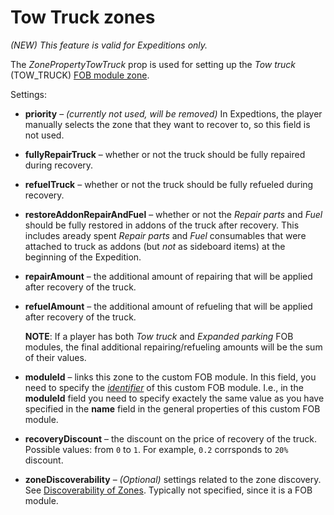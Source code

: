 # Tow Truck zones

*(NEW) This feature is valid for Expeditions only.*

The *ZonePropertyTowTruck* prop is used for setting up the *Tow truck* (TOW_TRUCK) [FOB module zone](./zones_of_fob_modules_overview.md). 

Settings:

-   **priority** – *(currently not used, will be removed)* In Expedtions, the player manually selects the zone that they want to recover to, so this field is not used.

-   **fullyRepairTruck** – whether or not the truck should be fully repaired during recovery.

-   **refuelTruck** – whether or not the truck should be fully refueled during recovery.

-   **restoreAddonRepairAndFuel** – whether or not the *Repair parts* and *Fuel* should be fully restored in addons of the truck after recovery. This includes aready spent *Repair parts* and *Fuel* consumables that were attached to truck as addons (but *not* as sideboard items) at the beginning of the Expedition.

-   **repairAmount** – the additional amount of repairing that will be applied after recovery of the truck.

-   **refuelAmount** – the additional amount of refueling that will be applied after recovery of the truck. 

    **NOTE**: If a player has both *Tow truck* and *Expanded parking* FOB modules, the final additional repairing/refueling amounts will be the sum of their values. 

-   **moduleId** – links this zone to the custom FOB module. In this field, you need to specify the [*identifier*][fob_module_identifier] of this custom FOB module. I.e., in the **moduleId** field you need to specify exactely the same value as you have specified in the **name** field in the general properties of this custom FOB module.

-   **recoveryDiscount** – the discount on the price of recovery of the truck. Possible values: from `0` to `1`. For example, `0.2` corrsponds to `20%` discount.

-   **zoneDiscoverability** – *(Optional)* settings related to the zone discovery. See [Discoverability of Zones](./../discoverability_of_zones.md). Typically not specified, since it is a FOB module.


[fob_module_identifier]: ./../../../../../custom_gameplay_entities/fob_modules/general_properties_of_fob_modules.md

